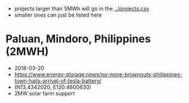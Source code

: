 
- projects larger than 5MWh will go in the [../projects.csv](../projects.csv)
- smaller ones can just be listed here


# Paluan, Mindoro, Philippines (2MWH)
- 2018-03-20
- https://www.energy-storage.news/no-more-brownouts-philippines-town-hails-arrival-of-tesla-battery/
- (N13.4342020, E120.4600630)
- 2MW solar farm support
